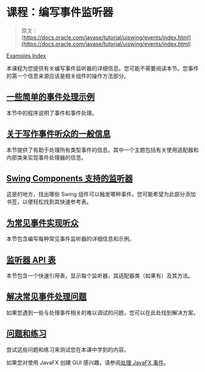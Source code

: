 # 课程：编写事件监听器

> 原文： [https://docs.oracle.com/javase/tutorial/uiswing/events/index.html](https://docs.oracle.com/javase/tutorial/uiswing/events/index.html)

[Examples Index](../examples/events/index.html)

本课程为您提供有关编写事件监听器的详细信息。您可能不需要阅读本节。您事件的第一个信息来源应该是相关组件的操作方法部分。

## [一些简单的事件处理示例](intro.html)

本节中的程序说明了事件和事件处理。

## [关于写作事件听众的一般信息](generalrules.html)

本节提供了有助于处理所有类型事件的信息。其中一个主题包括有关使用适配器和内部类来实现事件处理器的信息。

## [Swing Components 支持的监听器](eventsandcomponents.html)

这是的地方，找出哪些 Swing 组件可以触发哪种事件。您可能希望为此部分添加书签，以便轻松找到其快速参考表。

## [为常见事件实现听众](handling.html)

本节包含编写每种常见事件监听器的详细信息和示例。

## [监听器 API 表](api.html)

本节包含一个快速引用表，显示每个监听器，其适配器类（如果有）及其方法。

## [解决常见事件处理问题](problems.html)

如果您遇到一些与处理事件相关的难以调试的问题，您可以在此处找到解决方案。

## [问题和练习](../QandE/questions-ch5.html)

尝试这些问题和练习来测试您在本课中学到的内容。

如果您对使用 JavaFX 创建 GUI 感兴趣，请参阅[处理 JavaFX 事件](https://docs.oracle.com/javase/8/javafx/events-tutorial/events.htm)。